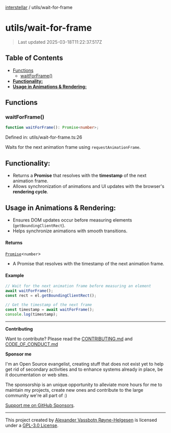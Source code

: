 [interstellar](../README.md) / utils/wait-for-frame

# utils/wait-for-frame

> Last updated 2025-03-18T11:22:37.517Z

## Table of Contents

- [Functions](#functions)
  - [waitForFrame()](#waitforframe)
- [**Functionality:**](#functionality)
- [**Usage in Animations & Rendering:**](#usage-in-animations--rendering)

## Functions

### waitForFrame()

```ts
function waitForFrame(): Promise<number>;
```

Defined in: utils/wait-for-frame.ts:26

Waits for the next animation frame using `requestAnimationFrame`.

## **Functionality:**

- Returns a **Promise** that resolves with the **timestamp** of the next
  animation frame.
- Allows synchronization of animations and UI updates with the browser's
  **rendering cycle**.

## **Usage in Animations & Rendering:**

- Ensures DOM updates occur before measuring elements (`getBoundingClientRect`).
- Helps synchronize animations with smooth transitions.

#### Returns

[`Promise`](https://developer.mozilla.org/docs/Web/JavaScript/Reference/Global_Objects/Promise)\<`number`>

- A Promise that resolves with the timestamp of the next animation frame.

#### Example

```ts
// Wait for the next animation frame before measuring an element
await waitForFrame();
const rect = el.getBoundingClientRect();

// Get the timestamp of the next frame
const timestamp = await waitForFrame();
console.log(timestamp);
```

---

**Contributing**

Want to contribute? Please read the
[CONTRIBUTING.md](https://github.com/phun-ky/interstellar/blob/main/CONTRIBUTING.md)
and
[CODE_OF_CONDUCT.md](https://github.com/phun-ky/interstellar/blob/main/CODE_OF_CONDUCT.md)

**Sponsor me**

I'm an Open Source evangelist, creating stuff that does not exist yet to help
get rid of secondary activities and to enhance systems already in place, be it
documentation or web sites.

The sponsorship is an unique opportunity to alleviate more hours for me to
maintain my projects, create new ones and contribute to the large community
we're all part of :)

[Support me on GitHub Sponsors](https://github.com/sponsors/phun-ky).

---

This project created by [Alexander Vassbotn Røyne-Helgesen](http://phun-ky.net)
is licensed under a
[GPL-3.0 License](https://choosealicense.com/licenses/gpl-3.0/).
